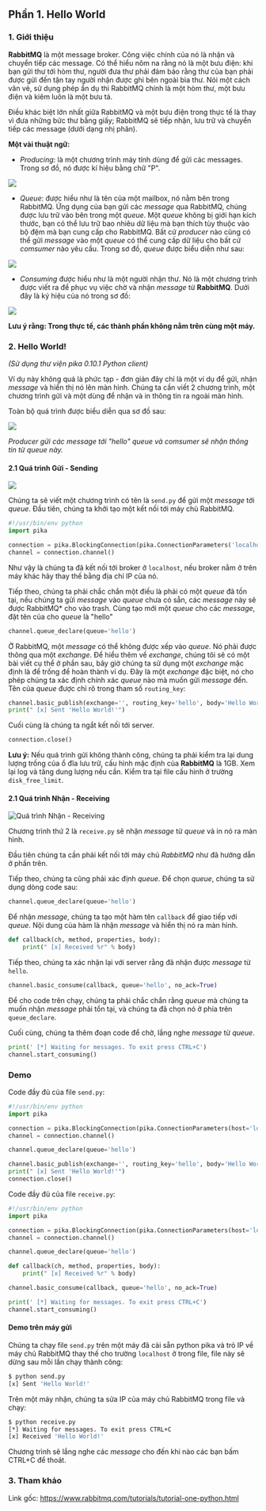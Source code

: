 ## Phần 1. Hello World

### 1. Giới thiệu

**RabbitMQ** là một message broker. Công việc chính của nó là nhận và chuyển tiếp các message. Có thể hiểu nôm na rằng nó là một bưu điện: khi bạn gửi thư tới hòm thư, người đưa thư phải đảm bảo rằng thư của bạn phải được gửi đến tận tay người nhận được ghi bên ngoài bìa thư. Nói một cách văn vẻ, sử dụng phép ẩn dụ thì RabbitMQ chính là một hòm thư, một bưu điện và kiêm luôn là một bưu tá.

Điều khác biệt lớn nhất giữa RabbitMQ và một bưu điện trong thực tế là thay vì đưa những bức thư bằng giấy; RabbitMQ sẽ tiếp nhận, lưu trữ và chuyển tiếp các message (dưới dạng nhị phân).

**Một vài thuật ngữ:**

- *Producing*: là một chương trình máy tính dùng để gửi các messages. Trong sơ đồ, nó được kí hiệu bằng chữ "P".

<img src="https://github.com/meditechopen/meditech-ghichep-rabbitmq/blob/master/images/1-producer.png?raw=true" />

- *Queue*: được hiểu như là tên của một mailbox, nó nằm bên trong RabbitMQ. Ứng dụng của bạn gửi các *message* qua RabbitMQ, chúng được lưu trữ vào bên trong một *queue*. Một *queue* không bị giới hạn kích thước, bạn có thể lưu trữ bao nhiêu dữ liệu mà bạn thích tùy thuộc vào bộ đệm mà bạn cung cấp cho RabbitMQ. Bất cứ *producer* nào cũng có thể gửi *message* vào một *queue* có thể cung cấp dữ liệu cho bất cứ *comsumer* nào yêu cầu. Trong sơ đồ, *queue* được biểu diễn như sau:

<img src="https://github.com/meditechopen/meditech-ghichep-rabbitmq/blob/master/images/1-queue.png?raw=true" />

- *Consuming* được hiểu như là một người nhận thư. Nó là một chương trình được viết ra để phục vụ việc chờ và nhận *message* từ **RabbitMQ**. Dưới đây là ký hiệu của nó trong sơ đồ:

<img src="https://github.com/meditechopen/meditech-ghichep-rabbitmq/blob/master/images/1-consumer.png?raw=true" />

**Lưu ý rằng: Trong thực tế, các thành phần không nằm trên cùng một máy.**

### 2. Hello World!

*(Sử dụng thư viện pika 0.10.1 Python client)*

Ví dụ này không quá là phức tạp - đơn giản đây chỉ là một ví dụ để gửi, nhận *message* và hiển thị nó lên màn hình.  Chúng ta cần viết 2 chương trình, một chương trình gửi và một dùng để nhận và in thông tin ra ngoài màn hình.

Toàn bộ quá trình được biểu diễn qua sơ đồ sau:

<img src="https://github.com/meditechopen/meditech-ghichep-rabbitmq/blob/master/images/1-python-one-overall.png?raw=true" />

*Producer gửi các message tới "hello" queue và comsumer sẽ nhận thông tin từ queue này.*

#### 2.1 Quá trình Gửi - Sending

<img src="https://github.com/meditechopen/meditech-ghichep-rabbitmq/blob/master/images/1-sending.png?raw=true" />

Chúng ta sẽ viết một chương trình có tên là `send.py` để gửi một *message* tới *queue*. Đầu tiên, chúng ta khởi tạo một kết nối tới máy chủ RabbitMQ.

```python
#!/usr/bin/env python
import pika

connection = pika.BlockingConnection(pika.ConnectionParameters('localhost'))
channel = connection.channel()
```

Như vậy là chúng ta đã kết nối tới broker ở `localhost`, nếu broker nằm ở trên máy khác hãy thay thế bằng địa chỉ IP của nó.

Tiếp theo, chúng ta phải chắc chắn một điều là phải có một *queue* đã tồn tại, nếu chúng ta gửi *message* vào *queue* chưa có sẵn, các *message* này sẽ được RabbitMQ* cho vào trash. Cùng tạo mới một *queue* cho các *message*, đặt tên của cho *queue* là "hello"

```python
channel.queue_declare(queue='hello')
```

Ở RabbitMQ, một *message* có thể không được xếp vào *queue*. Nó phải được thông qua một *exchange*. Để hiểu thêm về *exchange*, chúng tôi sẽ có một bài viết cụ thể ở phần sau, bây giờ chúng ta sử dụng một *exchange* mặc định là để trống để hoàn thành ví dụ. Đây là một *exchange* đặc biệt, nó cho phép chúng ta xác định chính xác *queue* nào mà muốn gửi *message* đến. Tên của *queue* được chỉ rõ trong tham số `routing_key`:

```python
channel.basic_publish(exchange='', routing_key='hello', body='Hello World!')
print(" [x] Sent 'Hello World!'")
```

Cuối cùng là chúng ta ngắt kết nối tới server.

```python
connection.close()
```

**Lưu ý:** Nếu quá trình gửi không thành công, chúng ta phải kiểm tra lại dung lượng trống của ổ đĩa lưu trữ, cấu hình mặc định của **RabbitMQ** là 1GB. Xem lại log và tăng dung lượng nếu cần. Kiểm tra tại file cấu hình ở trường `disk_free_limit`.

#### 2.1 Quá trình Nhận - Receiving

![Quá trình Nhận - Receiving](https://github.com/meditechopen/meditech-ghichep-rabbitmq/blob/master/images/1-receiving.png?raw=true)

Chương trình thứ 2 là `receive.py` sẽ nhận *message* từ *queue* và in nó ra màn hình.

Đầu tiên chúng ta cần phải kết nối tới máy chủ *RabbitMQ* như đã hướng dẫn ở phần trên. 

Tiếp theo, chúng ta cũng phải xác định *queue*. Để chọn *queue*, chúng ta sử dụng dòng code sau:

```python
channel.queue_declare(queue='hello')
```

Để nhận *message*, chúng ta tạo một hàm tên `callback` để giao tiếp với *queue*. Nội dung của hàm là nhận *message* và hiển thị nó ra màn hình.

```python
def callback(ch, method, properties, body):
    print(" [x] Received %r" % body)
```

Tiếp theo, chúng ta xác nhận lại với server rằng đã nhận được *message* từ `hello`. 

```python
channel.basic_consume(callback, queue='hello', no_ack=True)
```

Để cho code trên chạy, chúng ta phải chắc chắn rằng *queue* mà chúng ta muốn nhận *message* phải tồn tại, và chúng ta đã chọn nó ở phía trên `queue_declare`.

Cuối cùng, chúng ta thêm đoạn code để chờ, lắng nghe *message* từ *queue*.

```python
print(' [*] Waiting for messages. To exit press CTRL+C')
channel.start_consuming()
```

### Demo

Code đầy đủ của file `send.py`:

```python
#!/usr/bin/env python
import pika

connection = pika.BlockingConnection(pika.ConnectionParameters(host='localhost'))
channel = connection.channel()

channel.queue_declare(queue='hello')

channel.basic_publish(exchange='', routing_key='hello', body='Hello World!')
print(" [x] Sent 'Hello World!'")
connection.close()
```

Code đầy đủ của file `receive.py`:

```python
#!/usr/bin/env python
import pika

connection = pika.BlockingConnection(pika.ConnectionParameters(host='localhost'))
channel = connection.channel()

channel.queue_declare(queue='hello')

def callback(ch, method, properties, body):
    print(" [x] Received %r" % body)

channel.basic_consume(callback, queue='hello', no_ack=True)

print(' [*] Waiting for messages. To exit press CTRL+C')
channel.start_consuming()
```

#### Demo trên máy gửi

Chúng ta chạy file `send.py` trên một máy đã cài sẵn python pika và trỏ IP về máy chủ RabbitMQ thay thế cho trường `localhost` ở trong file, file này sẽ dừng sau mỗi lần chạy thành công:

```bash
$ python send.py
[x] Sent 'Hello World!'
```

Trên một máy nhận, chúng ta sửa IP của máy chủ RabbitMQ trong file và chạy:

```bash
$ python receive.py
[*] Waiting for messages. To exit press CTRL+C
[x] Received 'Hello World!'
```

Chương trình sẽ lắng nghe các *message* cho đến khi nào các bạn bấm CTRL+C để thoát.

### 3. Tham khảo

Link gốc: https://www.rabbitmq.com/tutorials/tutorial-one-python.html